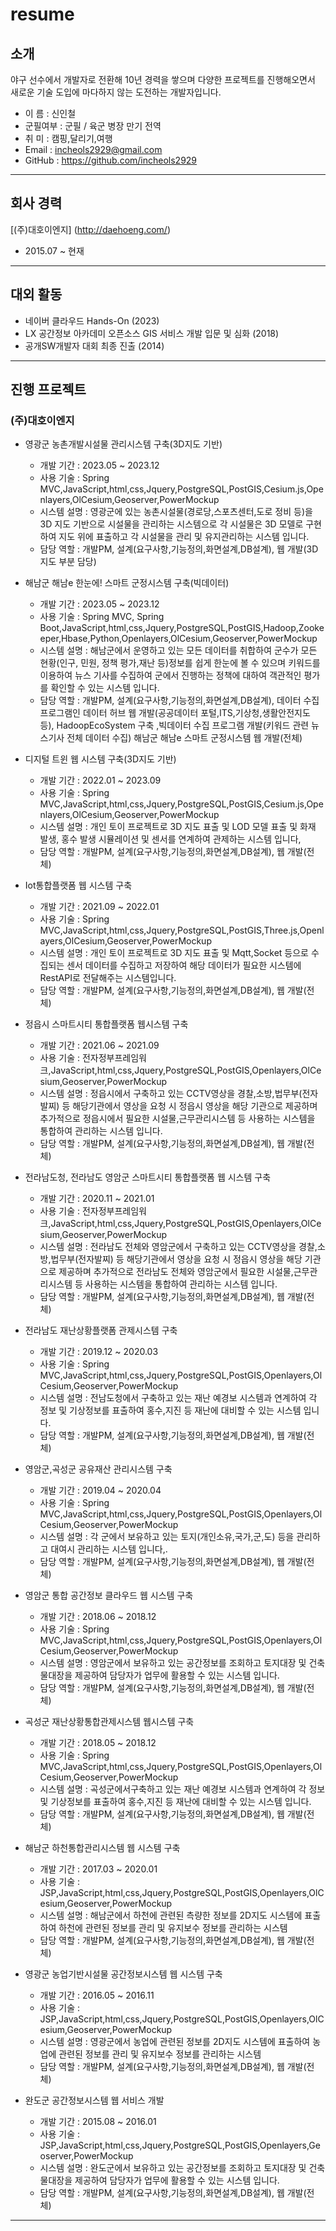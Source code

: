 # resume
## 소개

야구 선수에서 개발자로 전환해 10년 경력을 쌓으며 다양한 프로젝트를 진행해오면서 새로운 기술 도입에 마다하지 않는 도전하는 개발자입니다.

- 이 름 : 신인철
- 군필여부 : 군필 / 육군 병장 만기 전역
- 취 미 : 캠핑,달리기,여행
- Email : incheols2929@gmail.com
- GitHub : https://github.com/incheols2929
*** 
## 회사 경력
[(주)대호이엔지] (http://daehoeng.com/)
- 2015.07 ~ 현재

*** 
## 대외 활동
- 네이버 클라우드 Hands-On (2023)
- LX 공간정보 아카데미 오픈소스 GIS 서비스 개발 입문 및 심화 (2018)   
- 공개SW개발자 대회 최종 진출 (2014) 


*** 
## 진행 프로젝트
### (주)대호이엔지
* 영광군 농촌개발시설물 관리시스템 구축(3D지도 기반)
    - 개발 기간 : 2023.05 ~ 2023.12
    - 사용 기술 : Spring MVC,JavaScript,html,css,Jquery,PostgreSQL,PostGIS,Cesium.js,Openlayers,OlCesium,Geoserver,PowerMockup
    - 시스템 설명 : 영광군에 있는 농촌시설물(경로당,스포츠센터,도로 정비 등)을 3D 지도 기반으로 시설물을 관리하는 시스템으로 각 시설물은 3D 모델로 구현하여 지도 위에 표출하고 각 시설물을 관리 및 유지관리하는 시스템 입니다.
    - 담당 역할 : 개발PM, 설계(요구사항,기능정의,화면설계,DB설계), 웹 개발(3D 지도 부분 담당) 


* 해남군 해남e 한눈에! 스마트 군정시스템 구축(빅데이터)
    - 개발 기간 : 2023.05 ~ 2023.12
    - 사용 기술 : Spring MVC, Spring Boot,JavaScript,html,css,Jquery,PostgreSQL,PostGIS,Hadoop,Zookeeper,Hbase,Python,Openlayers,OlCesium,Geoserver,PowerMockup
    - 시스템 설명 : 해남군에서 운영하고 있는 모든 데이터를 취합하여 군수가 모든 현황(인구, 민원,  정책 평가,재난 등)정보를 쉽게 한눈에 볼 수 있으며 키워드를 이용하여 뉴스 기사를 수집하여 군에서 진행하는 정책에 대하여 객관적인 평가를 확인할 수 있는 시스템 입니다.
    - 담당 역할 : 개발PM, 설계(요구사항,기능정의,화면설계,DB설계), 데이터 수집 프로그램인  데이터 허브 웹 개발(공공데이터 포털,ITS,기상청,생활안전지도 등), HadoopEcoSystem 구축 ,빅데이터 수집 프로그램 개발(키워드 관련 뉴스기사 전체 데이터 수집)  해남군 해남e 스마트 군정시스템 웹 개발(전체)


* 디지털 트윈 웹 시스템 구축(3D지도 기반)
    - 개발 기간 : 2022.01 ~ 2023.09
    - 사용 기술 : Spring MVC,JavaScript,html,css,Jquery,PostgreSQL,PostGIS,Cesium.js,Openlayers,OlCesium,Geoserver,PowerMockup
    - 시스템 설명 : 개인 토이 프로젝트로 3D 지도 표출 및 LOD 모델 표출 및 화재 발생, 홍수 발생 시뮬레이션 및 센서를 연계하여 관제하는 시스템 입니다,
    - 담당 역할 : 개발PM, 설계(요구사항,기능정의,화면설계,DB설계), 웹 개발(전체) 


* Iot통합플랫폼 웹 시스템 구축
    - 개발 기간 : 2021.09 ~ 2022.01
    - 사용 기술 : Spring MVC,JavaScript,html,css,Jquery,PostgreSQL,PostGIS,Three.js,Openlayers,OlCesium,Geoserver,PowerMockup
    - 시스템 설명 : 개인 토이 프로젝트로 3D 지도 표출 및 Mqtt,Socket 등으로 수집되는 센서 데이터를 수집하고 저장하여 해당 데이터가 필요한 시스템에 RestAPI로 전달해주는 시스템입니다.
    - 담당 역할 : 개발PM, 설계(요구사항,기능정의,화면설계,DB설계), 웹 개발(전체) 


* 정읍시 스마트시티 통합플랫폼 웹시스템 구축
    - 개발 기간 : 2021.06 ~ 2021.09
    - 사용 기술 : 전자정부프레임워크,JavaScript,html,css,Jquery,PostgreSQL,PostGIS,Openlayers,OlCesium,Geoserver,PowerMockup
    - 시스템 설명 : 정읍시에서 구축하고 있는 CCTV영상을 경찰,소방,법무부(전자발찌) 등 해당기관에서 영상을 요청 시 정읍시 영상을 해당 기관으로 제공하며 추가적으로 정읍시에서 필요한 시설물,근무관리시스템 등 사용하는 시스템을 통합하여 관리하는 시스템 입니다.
    - 담당 역할 : 개발PM, 설계(요구사항,기능정의,화면설계,DB설계), 웹 개발(전체) 


* 전라남도청, 전라남도 영암군 스마트시티 통합플랫폼 웹 시스템 구축
    - 개발 기간 : 2020.11 ~ 2021.01
    - 사용 기술 : 전자정부프레임워크,JavaScript,html,css,Jquery,PostgreSQL,PostGIS,Openlayers,OlCesium,Geoserver,PowerMockup
    - 시스템 설명 : 전라남도 전체와 영암군에서 구축하고 있는 CCTV영상을 경찰,소방,법무부(전자발찌) 등 해당기관에서 영상을 요청 시 정읍시 영상을 해당 기관으로 제공하며 추가적으로 전라남도 전체와 영암군에서 필요한 시설물,근무관리시스템 등 사용하는 시스템을 통합하여 관리하는 시스템 입니다.
    - 담당 역할 : 개발PM, 설계(요구사항,기능정의,화면설계,DB설계), 웹 개발(전체) 


* 전라남도 재난상황플랫폼 관제시스템 구축
    - 개발 기간 : 2019.12 ~ 2020.03
    - 사용 기술 : Spring MVC,JavaScript,html,css,Jquery,PostgreSQL,PostGIS,Openlayers,OlCesium,Geoserver,PowerMockup
    - 시스템 설명 : 전남도청에서 구축하고 있는 재난 예경보 시스템과 연계하여 각 정보 및 기상정보를 표출하여 홍수,지진 등 재난에 대비할 수 있는 시스템 입니다.
    - 담당 역할 : 개발PM, 설계(요구사항,기능정의,화면설계,DB설계), 웹 개발(전체) 


* 영암군,곡성군 공유재산 관리시스템 구축
    - 개발 기간 : 2019.04 ~ 2020.04
    - 사용 기술 : Spring MVC,JavaScript,html,css,Jquery,PostgreSQL,PostGIS,Openlayers,OlCesium,Geoserver,PowerMockup
    - 시스템 설명 : 각 군에서 보유하고 있는 토지(개인소유,국가,군,도) 등을 관리하고 대여시 관리하는 시스템 입니다,.
    - 담당 역할 : 개발PM, 설계(요구사항,기능정의,화면설계,DB설계), 웹 개발(전체) 


* 영암군 통합 공간정보 클라우드 웹 시스템 구축
    - 개발 기간 : 2018.06 ~ 2018.12
    - 사용 기술 : Spring MVC,JavaScript,html,css,Jquery,PostgreSQL,PostGIS,Openlayers,OlCesium,Geoserver,PowerMockup
    - 시스템 설명 : 영암군에서 보유하고 있는 공간정보를 조회하고 토지대장 및 건축물대장을 제공하여 담당자가 업무에 활용할 수 있는 시스템 입니다.
    - 담당 역할 : 개발PM, 설계(요구사항,기능정의,화면설계,DB설계), 웹 개발(전체) 


* 곡성군 재난상황통합관제시스템 웹시스템 구축
    - 개발 기간 : 2018.05 ~ 2018.12
    - 사용 기술 : Spring MVC,JavaScript,html,css,Jquery,PostgreSQL,PostGIS,Openlayers,OlCesium,Geoserver,PowerMockup
    - 시스템 설명 : 곡성군에서구축하고 있는 재난 예경보 시스템과 연계하여 각 정보 및 기상정보를 표출하여 홍수,지진 등 재난에 대비할 수 있는 시스템 입니다.
    - 담당 역할 : 개발PM, 설계(요구사항,기능정의,화면설계,DB설계), 웹 개발(전체) 


* 해남군 하천통합관리시스템 웹 시스템 구축
    - 개발 기간 : 2017.03 ~ 2020.01
    - 사용 기술 : JSP,JavaScript,html,css,Jquery,PostgreSQL,PostGIS,Openlayers,OlCesium,Geoserver,PowerMockup
    - 시스템 설명 : 해남군에서 하천에 관련된 측량한 정보를 2D지도 시스템에 표출하여 하천에 관련된 정보를 관리 및 유지보수 정보를 관리하는 시스템
    - 담당 역할 : 개발PM, 설계(요구사항,기능정의,화면설계,DB설계), 웹 개발(전체) 


* 영광군 농업기반시설물 공간정보시스템 웹 시스템 구축
    - 개발 기간 : 2016.05 ~ 2016.11
    - 사용 기술 : JSP,JavaScript,html,css,Jquery,PostgreSQL,PostGIS,Openlayers,OlCesium,Geoserver,PowerMockup
    - 시스템 설명 : 영광군에서 농업에 관련된 정보를 2D지도 시스템에 표출하여 농업에 관련된 정보를 관리 및 유지보수 정보를 관리하는 시스템
    - 담당 역할 : 개발PM, 설계(요구사항,기능정의,화면설계,DB설계), 웹 개발(전체) 


* 완도군 공간정보시스템 웹 서비스 개발
    - 개발 기간 : 2015.08 ~ 2016.01
    - 사용 기술 : JSP,JavaScript,html,css,Jquery,PostgreSQL,PostGIS,Openlayers,Geoserver,PowerMockup
    - 시스템 설명 : 완도군에서 보유하고 있는 공간정보를 조회하고 토지대장 및 건축물대장을 제공하여 담당자가 업무에 활용할 수 있는 시스템 입니다.
    - 담당 역할 : 개발PM, 설계(요구사항,기능정의,화면설계,DB설계), 웹 개발(전체)
*** 


